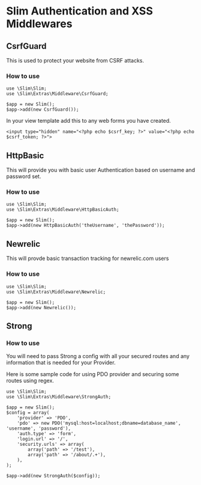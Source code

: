 # Slim Authentication and XSS Middlewares

## CsrfGuard

This is used to protect your website from CSRF attacks. 

### How to use

    use \Slim\Slim;
    use \Slim\Extras\Middleware\CsrfGuard;

    $app = new Slim();
    $app->add(new CsrfGuard());

In your view template add this to any web forms you have created.

    <input type="hidden" name="<?php echo $csrf_key; ?>" value="<?php echo $csrf_token; ?>">

## HttpBasic

This will provide you with basic user Authentication based on username and password set.

### How to use

    use \Slim\Slim;
    use \Slim\Extras\Middleware\HttpBasicAuth;

    $app = new Slim();
    $app->add(new HttpBasicAuth('theUsername', 'thePassword'));


## Newrelic

This will provde basic transaction tracking for newrelic.com users

### How to use

    use \Slim\Slim;
    use \Slim\Extras\Middleware\Newrelic;

	$app = new Slim();
	$app->add(new Newrelic());


## Strong

### How to use

You will need to pass Strong a config with all your secured routes and any information that is needed
for your Provider.

Here is some sample code for using PDO provider and securing some routes using regex.

    use \Slim\Slim;
    use \Slim\Extras\Middleware\StrongAuth;

    $app = new Slim();
    $config = array(
        'provider' => 'PDO',
        'pdo' => new PDO('mysql:host=localhost;dbname=database_name', 'username', 'password'),
        'auth.type' => 'form',
        'login.url' => '/',
        'security.urls' => array(
            array('path' => '/test'),
            array('path' => '/about/.+'),
        ),
    );

    $app->add(new StrongAuth($config));
